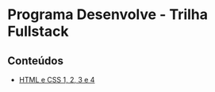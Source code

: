 # Programa Desenvolve - Trilha Fullstack

## Conteúdos

- [HTML e CSS 1, 2, 3 e 4](./html_css/barbearia_corte)
